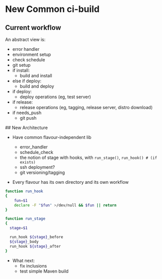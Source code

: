 # New Common ci-build

## Current workflow

An abstract view is:

* error handler
* environment setup
* check schedule
* git setup
* if install:
  * build and install
* else if deploy:
  * build and deploy
* if deploy:
  * deploy operations (eg, test server)
* if release:
  * release operations (eg, tagging, release server, distro download)
* if needs_push
  * git push

  
## New Architecture

* Have common flavour-independent lib
  * error_handler
  * schedule_check
  * the notion of stage with hooks, with `run_stage()`, `run_hook() # (if exists)`
  * ssh deployment?
  * git versioning/tagging

* Every flavour has its own directory and its own workflow

```bash
function run_hook
{
	fun=$1
	declare -F "$fun" >/dev/null && $fun || return 
}

function run_stage
{
  stage=$1

  run_hook ${stage}_before
  ${stage}_body
  run_hook ${stage}_after
}
```

* What next:
  * fix inclusions
  * test simple Maven build
  
